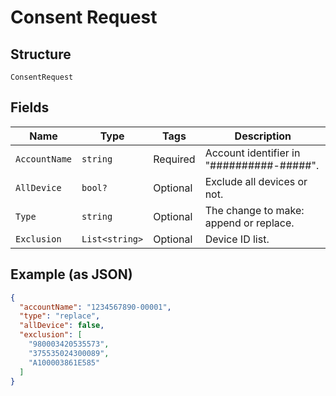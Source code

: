 
# Consent Request

## Structure

`ConsentRequest`

## Fields

| Name | Type | Tags | Description |
|  --- | --- | --- | --- |
| `AccountName` | `string` | Required | Account identifier in "##########-#####". |
| `AllDevice` | `bool?` | Optional | Exclude all devices or not. |
| `Type` | `string` | Optional | The change to make: append or replace. |
| `Exclusion` | `List<string>` | Optional | Device ID list. |

## Example (as JSON)

```json
{
  "accountName": "1234567890-00001",
  "type": "replace",
  "allDevice": false,
  "exclusion": [
    "980003420535573",
    "375535024300089",
    "A100003861E585"
  ]
}
```

